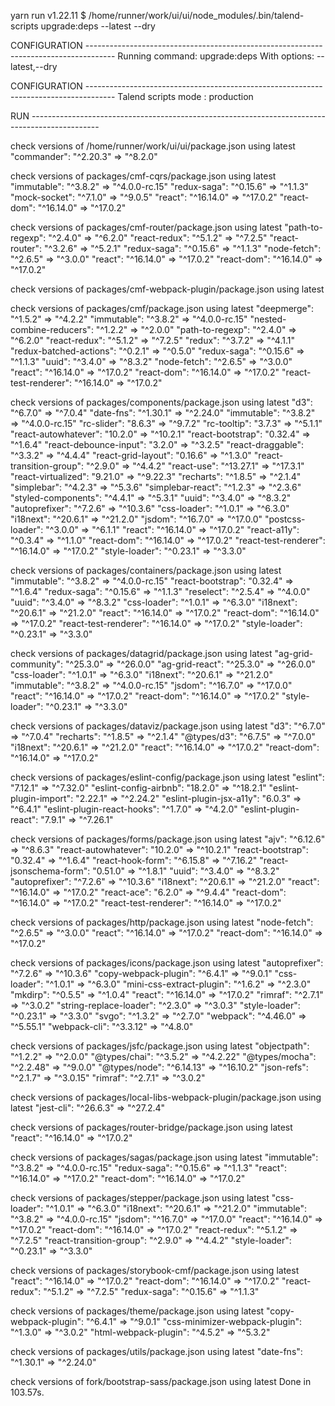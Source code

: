 yarn run v1.22.11
$ /home/runner/work/ui/ui/node_modules/.bin/talend-scripts upgrade:deps --latest --dry

CONFIGURATION -------------------------------------------------------------------------------------
Running command: upgrade:deps With options: --latest,--dry

CONFIGURATION -------------------------------------------------------------------------------------
Talend scripts mode : production

RUN -----------------------------------------------------------------------------------------------

check versions of /home/runner/work/ui/ui/package.json using latest
"commander": "^2.20.3" => "^8.2.0"

check versions of packages/cmf-cqrs/package.json using latest
"immutable": "^3.8.2" => "^4.0.0-rc.15"
"redux-saga": "^0.15.6" => "^1.1.3"
"mock-socket": "^7.1.0" => "^9.0.5"
"react": "^16.14.0" => "^17.0.2"
"react-dom": "^16.14.0" => "^17.0.2"

check versions of packages/cmf-router/package.json using latest
"path-to-regexp": "^2.4.0" => "^6.2.0"
"react-redux": "^5.1.2" => "^7.2.5"
"react-router": "^3.2.6" => "^5.2.1"
"redux-saga": "^0.15.6" => "^1.1.3"
"node-fetch": "^2.6.5" => "^3.0.0"
"react": "^16.14.0" => "^17.0.2"
"react-dom": "^16.14.0" => "^17.0.2"

check versions of packages/cmf-webpack-plugin/package.json using latest

check versions of packages/cmf/package.json using latest
"deepmerge": "^1.5.2" => "^4.2.2"
"immutable": "^3.8.2" => "^4.0.0-rc.15"
"nested-combine-reducers": "^1.2.2" => "^2.0.0"
"path-to-regexp": "^2.4.0" => "^6.2.0"
"react-redux": "^5.1.2" => "^7.2.5"
"redux": "^3.7.2" => "^4.1.1"
"redux-batched-actions": "^0.2.1" => "^0.5.0"
"redux-saga": "^0.15.6" => "^1.1.3"
"uuid": "^3.4.0" => "^8.3.2"
"node-fetch": "^2.6.5" => "^3.0.0"
"react": "^16.14.0" => "^17.0.2"
"react-dom": "^16.14.0" => "^17.0.2"
"react-test-renderer": "^16.14.0" => "^17.0.2"

check versions of packages/components/package.json using latest
"d3": "^6.7.0" => "^7.0.4"
"date-fns": "^1.30.1" => "^2.24.0"
"immutable": "^3.8.2" => "^4.0.0-rc.15"
"rc-slider": "8.6.3" => "^9.7.2"
"rc-tooltip": "3.7.3" => "^5.1.1"
"react-autowhatever": "10.2.0" => "^10.2.1"
"react-bootstrap": "0.32.4" => "^1.6.4"
"react-debounce-input": "3.2.0" => "^3.2.5"
"react-draggable": "^3.3.2" => "^4.4.4"
"react-grid-layout": "0.16.6" => "^1.3.0"
"react-transition-group": "^2.9.0" => "^4.4.2"
"react-use": "^13.27.1" => "^17.3.1"
"react-virtualized": "9.21.0" => "^9.22.3"
"recharts": "^1.8.5" => "^2.1.4"
"simplebar": "^4.2.3" => "^5.3.6"
"simplebar-react": "^1.2.3" => "^2.3.6"
"styled-components": "^4.4.1" => "^5.3.1"
"uuid": "^3.4.0" => "^8.3.2"
"autoprefixer": "^7.2.6" => "^10.3.6"
"css-loader": "^1.0.1" => "^6.3.0"
"i18next": "^20.6.1" => "^21.2.0"
"jsdom": "^16.7.0" => "^17.0.0"
"postcss-loader": "^3.0.0" => "^6.1.1"
"react": "^16.14.0" => "^17.0.2"
"react-a11y": "^0.3.4" => "^1.1.0"
"react-dom": "^16.14.0" => "^17.0.2"
"react-test-renderer": "^16.14.0" => "^17.0.2"
"style-loader": "^0.23.1" => "^3.3.0"

check versions of packages/containers/package.json using latest
"immutable": "^3.8.2" => "^4.0.0-rc.15"
"react-bootstrap": "0.32.4" => "^1.6.4"
"redux-saga": "^0.15.6" => "^1.1.3"
"reselect": "^2.5.4" => "^4.0.0"
"uuid": "^3.4.0" => "^8.3.2"
"css-loader": "^1.0.1" => "^6.3.0"
"i18next": "^20.6.1" => "^21.2.0"
"react": "^16.14.0" => "^17.0.2"
"react-dom": "^16.14.0" => "^17.0.2"
"react-test-renderer": "^16.14.0" => "^17.0.2"
"style-loader": "^0.23.1" => "^3.3.0"

check versions of packages/datagrid/package.json using latest
"ag-grid-community": "^25.3.0" => "^26.0.0"
"ag-grid-react": "^25.3.0" => "^26.0.0"
"css-loader": "^1.0.1" => "^6.3.0"
"i18next": "^20.6.1" => "^21.2.0"
"immutable": "^3.8.2" => "^4.0.0-rc.15"
"jsdom": "^16.7.0" => "^17.0.0"
"react": "^16.14.0" => "^17.0.2"
"react-dom": "^16.14.0" => "^17.0.2"
"style-loader": "^0.23.1" => "^3.3.0"

check versions of packages/dataviz/package.json using latest
"d3": "^6.7.0" => "^7.0.4"
"recharts": "^1.8.5" => "^2.1.4"
"@types/d3": "^6.7.5" => "^7.0.0"
"i18next": "^20.6.1" => "^21.2.0"
"react": "^16.14.0" => "^17.0.2"
"react-dom": "^16.14.0" => "^17.0.2"

check versions of packages/eslint-config/package.json using latest
"eslint": "7.12.1" => "^7.32.0"
"eslint-config-airbnb": "18.2.0" => "^18.2.1"
"eslint-plugin-import": "2.22.1" => "^2.24.2"
"eslint-plugin-jsx-a11y": "6.0.3" => "^6.4.1"
"eslint-plugin-react-hooks": "^1.7.0" => "^4.2.0"
"eslint-plugin-react": "7.9.1" => "^7.26.1"

check versions of packages/forms/package.json using latest
"ajv": "^6.12.6" => "^8.6.3"
"react-autowhatever": "10.2.0" => "^10.2.1"
"react-bootstrap": "0.32.4" => "^1.6.4"
"react-hook-form": "^6.15.8" => "^7.16.2"
"react-jsonschema-form": "0.51.0" => "^1.8.1"
"uuid": "^3.4.0" => "^8.3.2"
"autoprefixer": "^7.2.6" => "^10.3.6"
"i18next": "^20.6.1" => "^21.2.0"
"react": "^16.14.0" => "^17.0.2"
"react-ace": "6.2.0" => "^9.4.4"
"react-dom": "^16.14.0" => "^17.0.2"
"react-test-renderer": "^16.14.0" => "^17.0.2"

check versions of packages/http/package.json using latest
"node-fetch": "^2.6.5" => "^3.0.0"
"react": "^16.14.0" => "^17.0.2"
"react-dom": "^16.14.0" => "^17.0.2"

check versions of packages/icons/package.json using latest
"autoprefixer": "^7.2.6" => "^10.3.6"
"copy-webpack-plugin": "^6.4.1" => "^9.0.1"
"css-loader": "^1.0.1" => "^6.3.0"
"mini-css-extract-plugin": "^1.6.2" => "^2.3.0"
"mkdirp": "^0.5.5" => "^1.0.4"
"react": "^16.14.0" => "^17.0.2"
"rimraf": "^2.7.1" => "^3.0.2"
"string-replace-loader": "^2.3.0" => "^3.0.3"
"style-loader": "^0.23.1" => "^3.3.0"
"svgo": "^1.3.2" => "^2.7.0"
"webpack": "^4.46.0" => "^5.55.1"
"webpack-cli": "^3.3.12" => "^4.8.0"

check versions of packages/jsfc/package.json using latest
"objectpath": "^1.2.2" => "^2.0.0"
"@types/chai": "^3.5.2" => "^4.2.22"
"@types/mocha": "^2.2.48" => "^9.0.0"
"@types/node": "^6.14.13" => "^16.10.2"
"json-refs": "^2.1.7" => "^3.0.15"
"rimraf": "^2.7.1" => "^3.0.2"

check versions of packages/local-libs-webpack-plugin/package.json using latest
"jest-cli": "^26.6.3" => "^27.2.4"

check versions of packages/router-bridge/package.json using latest
"react": "^16.14.0" => "^17.0.2"

check versions of packages/sagas/package.json using latest
"immutable": "^3.8.2" => "^4.0.0-rc.15"
"redux-saga": "^0.15.6" => "^1.1.3"
"react": "^16.14.0" => "^17.0.2"
"react-dom": "^16.14.0" => "^17.0.2"

check versions of packages/stepper/package.json using latest
"css-loader": "^1.0.1" => "^6.3.0"
"i18next": "^20.6.1" => "^21.2.0"
"immutable": "^3.8.2" => "^4.0.0-rc.15"
"jsdom": "^16.7.0" => "^17.0.0"
"react": "^16.14.0" => "^17.0.2"
"react-dom": "^16.14.0" => "^17.0.2"
"react-redux": "^5.1.2" => "^7.2.5"
"react-transition-group": "^2.9.0" => "^4.4.2"
"style-loader": "^0.23.1" => "^3.3.0"

check versions of packages/storybook-cmf/package.json using latest
"react": "^16.14.0" => "^17.0.2"
"react-dom": "^16.14.0" => "^17.0.2"
"react-redux": "^5.1.2" => "^7.2.5"
"redux-saga": "^0.15.6" => "^1.1.3"

check versions of packages/theme/package.json using latest
"copy-webpack-plugin": "^6.4.1" => "^9.0.1"
"css-minimizer-webpack-plugin": "^1.3.0" => "^3.0.2"
"html-webpack-plugin": "^4.5.2" => "^5.3.2"

check versions of packages/utils/package.json using latest
"date-fns": "^1.30.1" => "^2.24.0"

check versions of fork/bootstrap-sass/package.json using latest
Done in 103.57s.
